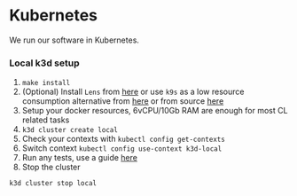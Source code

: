 # Kubernetes

We run our software in Kubernetes.

### Local k3d setup

1. `make install`
2. (Optional) Install `Lens` from [here](https://k8slens.dev/) or use `k9s` as a low resource consumption alternative from [here](https://k9scli.io/topics/install/)
   or from source [here](https://github.com/smartcontractkit/helmenv)
3. Setup your docker resources, 6vCPU/10Gb RAM are enough for most CL related tasks
4. `k3d cluster create local`
5. Check your contexts with `kubectl config get-contexts`
6. Switch context `kubectl config use-context k3d-local`
7. Run any tests, use a guide [here](integration-tests/README.md)
8. Stop the cluster

```
k3d cluster stop local
```
